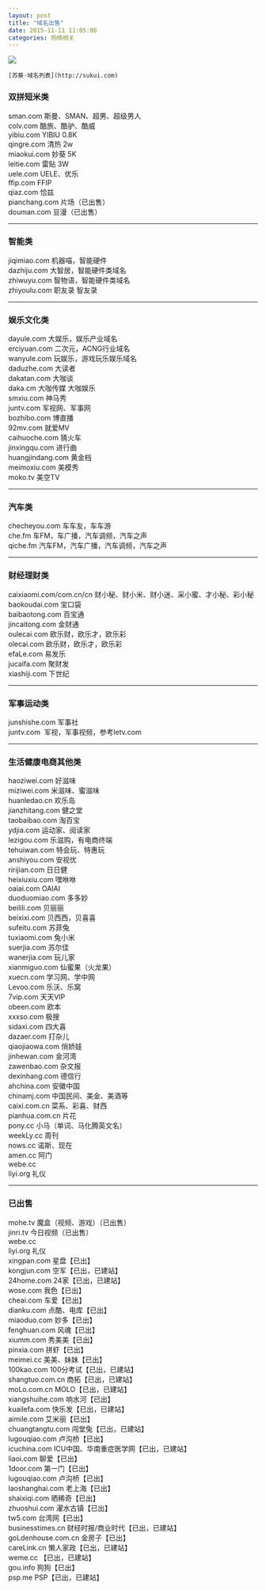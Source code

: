 ```yaml
---
layout: post
title: "域名出售"
date: 2015-11-11 11:05:00  
categories: 网络相关
---
```

  
![](https://i.imgur.com/QmkCUMF.jpg)  



`[苏葵·域名列表](http://sukui.com)`     
  
### 双拼短米类   
sman.com 斯曼、SMAN、超男、超级男人  
colv.com 酷旅、酷驴、酷威  
yibiu.com YIBIU 0.8K  
qingre.com 清热 2w  
miaokui.com 妙葵 5K  
leitie.com 雷贴 3W  
uele.com UELE、优乐   
ffip.com FFIP  
qiaz.com 恰兹  
pianchang.com 片场（已出售）  
douman.com 豆漫（已出售）  

----------
  
### 智能类  
jiqimiao.com 机器喵，智能硬件  
dazhiju.com 大智居，智能硬件类域名  
zhiwuyu.com 智物语，智能硬件类域名  
zhiyoulu.com 职友录 智友录  

----------
  
### 娱乐文化类  
dayule.com 大娱乐，娱乐产业域名  
erciyuan.com 二次元，ACNG行业域名  
wanyule.com 玩娱乐，游戏玩乐娱乐域名  
daduzhe.com 大读者  
dakatan.com 大咖谈  
daka.cm 大咖传媒 大咖娱乐  
smxiu.com 神马秀  
juntv.com 军视网、军事网  
bozhibo.com 博直播  
92mv.com 就爱MV  
caihuoche.com 猜火车  
jinxingqu.com 进行曲  
huangjindang.com 黄金档  
meimoxiu.com 美模秀  
moko.tv 美空TV  

----------
  
### 汽车类 
checheyou.com 车车友，车车游  
che.fm 车FM，车广播，汽车调频，汽车之声  
qiche.fm 汽车FM，汽车广播，汽车调频，汽车之声    

----------
  
### 财经理财类  
caixiaomi.com/com.cn/cn 财小秘、财小米、财小迷、采小蜜、才小秘、彩小秘  
baokoudai.com 宝口袋  
baibaotong.com 百宝通  
jincaitong.com 金财通  
oulecai.com 欧乐财，欧乐才，欧乐彩  
olecai.com 欧乐财，欧乐才，欧乐彩  
efaLe.com 易发乐  
jucaifa.com 聚财发  
xiashiji.com 下世纪    

----------
  
### 军事运动类   
junshishe.com 军事社  
juntv.com  军视，军事视频，参考letv.com    

----------
  
### 生活健康电商其他类   
haoziwei.com 好滋味  
miziwei.com 米滋味、蜜滋味  
huanledao.cn 欢乐岛  
jianzhitang.com 健之堂  
taobaibao.com 淘百宝  
ydjia.com 运动家、阅读家  
lezigou.com 乐滋购，有电商终端  
tehuiwan.com 特会玩、特惠玩  
anshiyou.com 安视优  
ririjian.com 日日健   
heixiuxiu.com 嘿咻咻  
oaiai.com OAIAI  
duoduomiao.com 多多妙  
beilili.com 贝丽丽  
beixixi.com 贝西西，贝喜喜  
sufeitu.com 苏菲兔  
tuxiaomi.com 兔小米  
suerjia.com 苏尔佳  
wanerjia.com 玩儿家  
xianmiguo.com 仙蜜果（火龙果）  
xuecn.com 学习网、学中网  
Levoo.com 乐沃、乐窝  
7vip.com 天天VIP  
obeen.com 欧本  
xxxso.com 极搜  
sidaxi.com 四大喜  
dazaer.com 打杂儿  
qiaojiaowa.com 俏娇娃  
jinhewan.com 金河湾  
zawenbao.com 杂文报  
dexinhang.com 德信行  
ahchina.com 安徽中国  
chinamj.com 中国民间、美金、美酒等  
caixi.com.cn 菜系、彩喜、财西  
pianhua.com.cn 片花  
pony.cc 小马（单词、马化腾英文名）  
weekLy.cc 周刊  
nows.cc 诺斯、现在  
amen.cc 阿门  
webe.cc  
liyi.org 礼仪      

----------
  
### 已出售  
mohe.tv 魔盒（视频、游戏）（已出售）  
jinri.tv 今日视频（已出售）  
webe.cc  
liyi.org 礼仪  
xingpan.com 星盘【已出】  
kongjun.com 空军【已出，已建站】  
24home.com 24家【已出，已建站】  
wose.com 我色【已出】  
cheai.com 车爱【已出】  
dianku.com 点酷、电库【已出】  
miaoduo.com 妙多【已出】  
fenghuan.com 风魂【已出】  
xiumm.com 秀美美【已出】  
pinxia.com 拼虾【已出】  
meimei.cc 美美、妹妹【已出】  
100kao.com 100分考试【已出，已建站】  
shangtuo.com.cn 商拓【已出，已建站】  
moLo.com.cn MOLO【已出，已建站】  
xiangshuihe.com 响水河【已出】  
kuailefa.com 快乐发【已出，已建站】  
aimile.com 艾米丽【已出】  
chuangtangtu.com 闯堂兔【已出，已建站】  
lugouqiao.com 卢沟桥【已出】  
icuchina.com ICU中国、华南重症医学网【已出，已建站】  
liaoi.com 聊爱【已出】  
1door.com 第一门【已出】  
lugouqiao.com 卢沟桥【已出】  
laoshanghai.com 老上海【已出】  
shaixiqi.com 晒稀奇【已出】  
zhuoshui.com 濯水古镇【已出】  
tw5.com 台湾网【已出】  
businesstimes.cn 财经时报/商业时代【已出，已建站】  
goLdenhouse.com.cn 金房子【已出】  
careLink.cn 懒人家政【已出，已建站】  
weme.cc 【已出，已建站】  
gou.info 狗狗【已出】  
psp.me PSP【已出，已建站】
